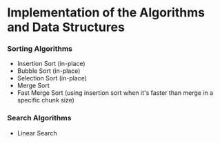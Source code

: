 # Implementation of the Algorithms and Data Structures

### Sorting Algorithms

- Insertion Sort (in-place)
- Bubble Sort (in-place)
- Selection Sort (in-place)
- Merge Sort
- Fast Merge Sort (using insertion sort when it's faster than merge in a specific chunk size)

### Search Algorithms

- Linear Search
